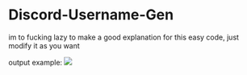 # Discord-Username-Gen
im to fucking lazy to make a good explanation for this easy code, just modify it as you want

output example:
<img src=https://github.com/TripleA26/Discord-Username-Gen/assets/95584161/bf04943f-973c-49a9-94b3-94039e94440e>
>
